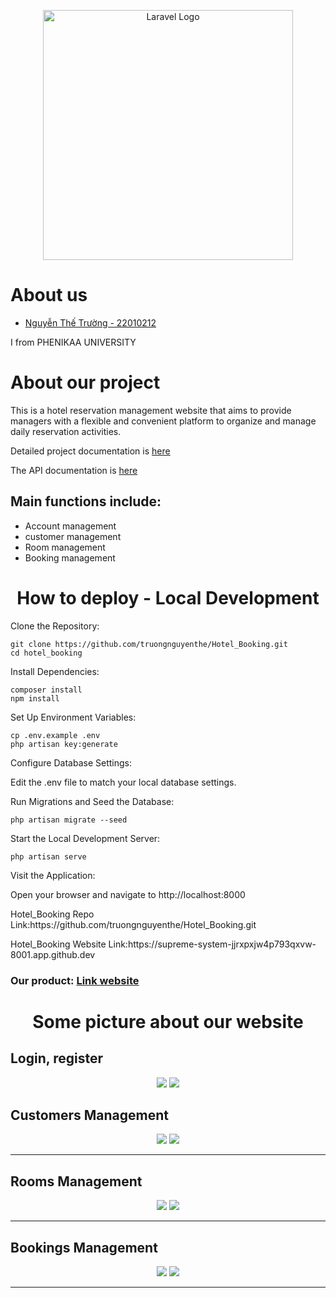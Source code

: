 <p align="center"><a href="https://laravel.com" target="_blank"><img src="https://raw.githubusercontent.com/laravel/art/master/logo-lockup/5%20SVG/2%20CMYK/1%20Full%20Color/laravel-logolockup-cmyk-red.svg" width="400" alt="Laravel Logo"></a></p>
<h1>About us</h1>
<ul>
    <a href = 'https://github.com/truongnguyenthe' ><li>Nguyễn Thế Trường - 22010212</li></a>
</ul>
<p>I from PHENIKAA UNIVERSITY</p>
<h1>About our project</h1>
<p>This is a hotel reservation management website that aims to provide managers with a flexible and convenient platform to organize and manage daily reservation activities.</p>
<p>Detailed project documentation is <a href='https://docs.google.com/document/d/1cEyJOshPMSjuL2bx_j-zWXR2zBE4fFndfIOqP39O8zs/edit?usp=sharing'>here</a></p>
<p>The API documentation is <a href=''>here</a></p>
<h2>Main functions include:</h2>
<ul>
    <li>Account management</li>
     <li>customer management</li>
     <li>Room management</li>
     <li>Booking management</li>
     
</ul>
<h1 align='center'>How to deploy - Local Development</h1>
Clone the Repository:

    git clone https://github.com/truongnguyenthe/Hotel_Booking.git
    cd hotel_booking

Install Dependencies:

    composer install
    npm install

Set Up Environment Variables:

    cp .env.example .env
    php artisan key:generate

Configure Database Settings:

Edit the .env file to match your local database settings.

Run Migrations and Seed the Database:

    php artisan migrate --seed

Start the Local Development Server:

    php artisan serve

Visit the Application:

<p>Open your browser and navigate to http://localhost:8000</p>
<p>Hotel_Booking Repo Link:https://github.com/truongnguyenthe/Hotel_Booking.git</p>
<p>Hotel_Booking Website Link:https://supreme-system-jjrxpxjw4p793qxvw-8001.app.github.dev</p>

<h3>Our product: <a href=''>Link website</a></h3>
<h1 align='center'>Some picture about our website</h1>
<h2>Login, register</h2>
<div align='center'>
    <img src='https://github.com/user-attachments/assets/63ea42d2-f3ae-45fe-b537-ef05400ebf76'>
    <img src='https://github.com/user-attachments/assets/2d9a3781-5d4a-40fb-a0e4-0031c2ab8362'>
</div>

<h2>Customers Management</h2>
<div align='center' >
    <img src='https://github.com/user-attachments/assets/f6321eec-05ad-40e6-b510-0dfc80f6650f'>
    <img src='https://github.com/user-attachments/assets/4b046480-3a50-443e-bcbe-736ae261ccee'>
</div>
<hr>
<h2>Rooms Management</h2>
<div align='center' >
    <img src='https://github.com/user-attachments/assets/a6ca8a97-17ee-4e89-85f4-90bfe643d4dd'>
    <img src='https://github.com/user-attachments/assets/80bd2af5-2390-465f-8905-f8a6a241fb01'>
</div>
<hr>
<h2>Bookings Management</h2>
<div align='center' >
    <img src='https://github.com/user-attachments/assets/ebf8f0a6-c6a8-410e-89c1-097e8420324d'>
    <img src='https://github.com/user-attachments/assets/56ba6371-8af9-4afe-a964-3b5723475574'>
</div>
<hr>
